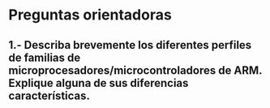 # Preguntas orientadoras
## 1.- Describa brevemente los diferentes perfiles de familias de microprocesadores/microcontroladores de ARM. Explique alguna de sus diferencias características. 